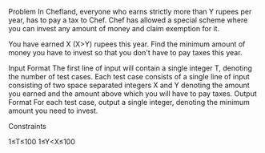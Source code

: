 Problem
In Chefland, everyone who earns strictly more than Y rupees per year, has to pay a tax to Chef. Chef has allowed a special scheme where you can invest any amount of money and claim exemption for it.

You have earned X (X>Y) rupees this year. Find the minimum amount of money you have to invest so that you don't have to pay taxes this year.

Input Format
The first line of input will contain a single integer T, denoting the number of test cases.
Each test case consists of a single line of input consisting of two space separated integers X and Y denoting the amount you earned and the amount above which you will have to pay taxes.
Output Format
For each test case, output a single integer, denoting the minimum amount you need to invest.

Constraints

1≤T≤100
1≤Y<X≤100